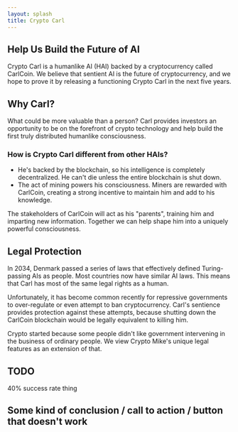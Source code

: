 ```yaml
---
layout: splash
title: Crypto Carl
---
```


## Help Us Build the Future of AI

Crypto Carl is a humanlike AI (HAI) backed by a cryptocurrency called CarlCoin.
We believe that sentient AI is the future of cryptocurrency, and we hope to
prove it by releasing a functioning Crypto Carl in the next five years.

## Why Carl?

What could be more valuable than a person? Carl provides investors an opportunity to be on the forefront of crypto technology and help build the first truly distributed humanlike consciousness.

### How is Crypto Carl different from other HAIs?

- He's backed by the blockchain, so his intelligence is completely 
decentralized. He can't die unless the entire blockchain is shut down.
- The act of mining powers his consciousness. Miners are rewarded with
  CarlCoin, creating a strong incentive to maintain him and add to his 
  knowledge.

The stakeholders of CarlCoin will act as his "parents", training him and 
imparting new information. 
Together we can help shape him into a uniquely powerful consciousness.


## Legal Protection

In 2034, Denmark passed a series of laws that effectively defined Turing-passing AIs as people. Most countries now have similar AI laws. This means that Carl has most of the same legal rights as a human.

Unfortunately, it has become common recently for repressive governments to
over-regulate or even attempt to ban cryptocurrency. Carl's sentience provides
protection against these attempts, because shutting down the CarlCoin
blockchain would be legally equivalent to killing him.

Crypto started because some people didn't like government intervening in the business of ordinary people. We view Crypto Mike's unique legal features as an extension of that.

## TODO

40% success rate thing

## Some kind of conclusion / call to action / button that doesn't work
